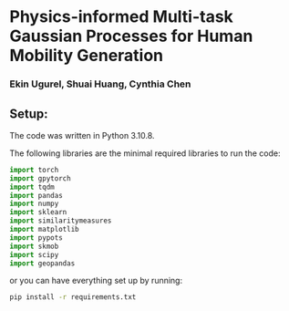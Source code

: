 # Physics-informed Multi-task Gaussian Processes for Human Mobility Generation
### Ekin Ugurel, Shuai Huang, Cynthia Chen

## Setup: 
The code was written in Python 3.10.8.

The following libraries are the minimal required libraries to run the code: 
```python
import torch
import gpytorch
import tqdm
import pandas
import numpy
import sklearn
import similaritymeasures
import matplotlib
import pypots
import skmob
import scipy
import geopandas
```
or you can have everything set up by running: 
```bash
pip install -r requirements.txt
```
